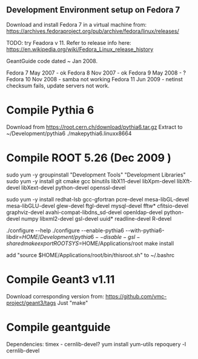 Development Environment setup on Fedora 7
-----------------------------------------

Download and install Fedora 7 in a virtual machine from:
	https://archives.fedoraproject.org/pub/archive/fedora/linux/releases/

TODO: try Feadora v 11. Refer to release info here: 
https://en.wikipedia.org/wiki/Fedora_Linux_release_history

GeantGuide code dated ~ Jan 2008.

Fedora 7   May 2007 - ok
Fedora 8   Nov 2007 - ok
Fedora 9   May 2008 - ?
Fedora 10  Nov 2008 - samba not working
Fedora 11  Jun 2009 - netinst checksum fails, update servers not work.

Compile Pythia 6
================

Download from https://root.cern.ch/download/pythia6.tar.gz
Extract to ~/Development/pythia6
./makepythia6.linuxx8664

Compile ROOT 5.26 (Dec 2009 )
=================

sudo yum -y groupinstall "Development Tools" "Development Libraries"
sudo yum -y install git cmake gcc binutils libX11-devel libXpm-devel
 libXft-devel libXext-devel python-devel openssl-devel

sudo yum -y install redhat-lsb gcc-gfortran pcre-devel mesa-libGL-devel mesa-libGLU-devel glew-devel ftgl-devel mysql-devel fftw* cfitsio-devel graphviz-devel avahi-compat-libdns_sd-devel openldap-devel python-devel numpy libxml2-devel gsl-devel uuid* readline-devel R-devel

./configure --help
./configure --enable-pythia6 --with-pythia6-libdir=$HOME/Development/pythia6 --disable-gsl-shared
make
export ROOTSYS=$HOME/Applications/root
make install

add "source $HOME/Applications/root/bin/thisroot.sh" to ~/.bashrc

Compile Geant3 v1.11
====================

Download corresponding version from: https://github.com/vmc-project/geant3/tags
Just "make"

Compile geantguide
==================

Dependencies: timex - cernlib-devel?
yum install yum-utils
repoquery -l cernlib-devel
